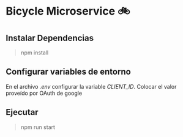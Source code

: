 # Bicycle Microservice 🚲

## Instalar Dependencias

>npm install

## Configurar variables de entorno

En el archivo *.env* configurar la variable *CLIENT_ID*. Colocar el valor proveído por OAuth de google

## Ejecutar

>npm run start
